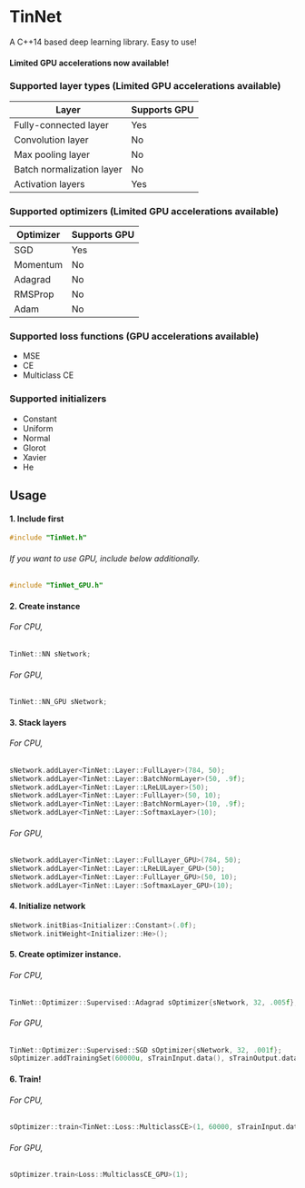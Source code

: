 # TinNet
A C++14 based deep learning library. Easy to use!

#### Limited GPU accelerations now available!

### Supported layer types (Limited GPU accelerations available)
Layer | Supports GPU
------|-------------
Fully-connected layer | Yes
Convolution layer | No
Max pooling layer | No
Batch normalization layer | No
Activation layers | Yes

### Supported optimizers (Limited GPU accelerations available)
Optimizer | Supports GPU
----------|-------------
SGD | Yes
Momentum | No
Adagrad | No
RMSProp | No
Adam | No

### Supported loss functions (GPU accelerations available)
* MSE
* CE
* Multiclass CE

### Supported initializers
* Constant
* Uniform
* Normal
* Glorot
* Xavier
* He

## Usage
#### 1. Include first
```cpp
#include "TinNet.h"
```
###### If you want to use GPU, include below additionally.
```cpp
#include "TinNet_GPU.h"
```

#### 2. Create instance
###### For CPU,
```cpp
TinNet::NN sNetwork;
```
###### For GPU,
```cpp
TinNet::NN_GPU sNetwork;
```

#### 3. Stack layers
###### For CPU,
```cpp
sNetwork.addLayer<TinNet::Layer::FullLayer>(784, 50);
sNetwork.addLayer<TinNet::Layer::BatchNormLayer>(50, .9f);
sNetwork.addLayer<TinNet::Layer::LReLULayer>(50);
sNetwork.addLayer<TinNet::Layer::FullLayer>(50, 10);
sNetwork.addLayer<TinNet::Layer::BatchNormLayer>(10, .9f);
sNetwork.addLayer<TinNet::Layer::SoftmaxLayer>(10);
```
###### For GPU,
```cpp
sNetwork.addLayer<TinNet::Layer::FullLayer_GPU>(784, 50);
sNetwork.addLayer<TinNet::Layer::LReLULayer_GPU>(50);
sNetwork.addLayer<TinNet::Layer::FullLayer_GPU>(50, 10);
sNetwork.addLayer<TinNet::Layer::SoftmaxLayer_GPU>(10);
```

#### 4. Initialize network
```cpp
sNetwork.initBias<Initializer::Constant>(.0f);
sNetwork.initWeight<Initializer::He>();
```

#### 5. Create optimizer instance.
###### For CPU,
```cpp
TinNet::Optimizer::Supervised::Adagrad sOptimizer{sNetwork, 32, .005f};  //Reference of a NN instance, batch size, learning late.
```
###### For GPU,
```cpp
TinNet::Optimizer::Supervised::SGD sOptimizer{sNetwork, 32, .001f};
sOptimizer.addTrainingSet(60000u, sTrainInput.data(), sTrainOutput.data());
```

#### 6. Train!
###### For CPU,
```cpp
sOptimizer::train<TinNet::Loss::MulticlassCE>(1, 60000, sTrainInput.data(), sTrainOutput.data());  //Epoch count, training set size, pointer of input vector, pointer of desired output vector.
```
###### For GPU,
```cpp
sOptimizer.train<Loss::MulticlassCE_GPU>(1);
```
